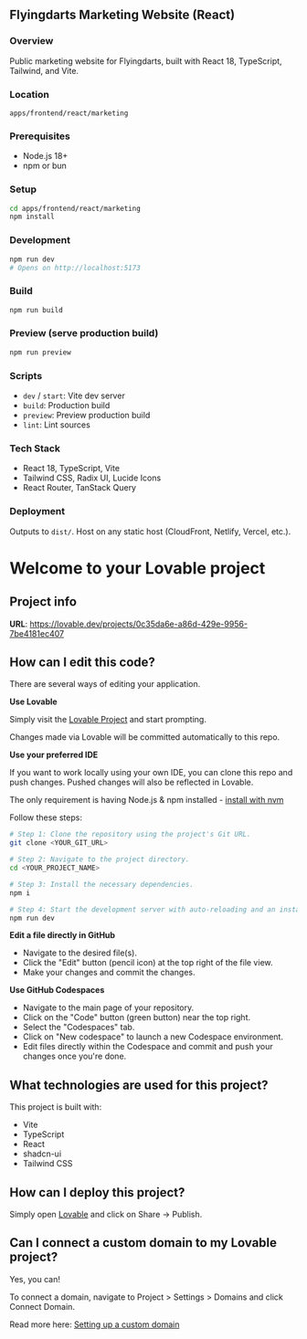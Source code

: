 ## Flyingdarts Marketing Website (React)

### Overview

Public marketing website for Flyingdarts, built with React 18, TypeScript, Tailwind, and Vite.

### Location

`apps/frontend/react/marketing`

### Prerequisites

- Node.js 18+
- npm or bun

### Setup

```bash
cd apps/frontend/react/marketing
npm install
```

### Development

```bash
npm run dev
# Opens on http://localhost:5173
```

### Build

```bash
npm run build
```

### Preview (serve production build)

```bash
npm run preview
```

### Scripts

- `dev` / `start`: Vite dev server
- `build`: Production build
- `preview`: Preview production build
- `lint`: Lint sources

### Tech Stack

- React 18, TypeScript, Vite
- Tailwind CSS, Radix UI, Lucide Icons
- React Router, TanStack Query

### Deployment

Outputs to `dist/`. Host on any static host (CloudFront, Netlify, Vercel, etc.).

# Welcome to your Lovable project

## Project info

**URL**: <https://lovable.dev/projects/0c35da6e-a86d-429e-9956-7be4181ec407>

## How can I edit this code?

There are several ways of editing your application.

**Use Lovable**

Simply visit the [Lovable Project](https://lovable.dev/projects/0c35da6e-a86d-429e-9956-7be4181ec407) and start prompting.

Changes made via Lovable will be committed automatically to this repo.

**Use your preferred IDE**

If you want to work locally using your own IDE, you can clone this repo and push changes. Pushed changes will also be reflected in Lovable.

The only requirement is having Node.js & npm installed - [install with nvm](https://github.com/nvm-sh/nvm#installing-and-updating)

Follow these steps:

```sh
# Step 1: Clone the repository using the project's Git URL.
git clone <YOUR_GIT_URL>

# Step 2: Navigate to the project directory.
cd <YOUR_PROJECT_NAME>

# Step 3: Install the necessary dependencies.
npm i

# Step 4: Start the development server with auto-reloading and an instant preview.
npm run dev
```

**Edit a file directly in GitHub**

- Navigate to the desired file(s).
- Click the "Edit" button (pencil icon) at the top right of the file view.
- Make your changes and commit the changes.

**Use GitHub Codespaces**

- Navigate to the main page of your repository.
- Click on the "Code" button (green button) near the top right.
- Select the "Codespaces" tab.
- Click on "New codespace" to launch a new Codespace environment.
- Edit files directly within the Codespace and commit and push your changes once you're done.

## What technologies are used for this project?

This project is built with:

- Vite
- TypeScript
- React
- shadcn-ui
- Tailwind CSS

## How can I deploy this project?

Simply open [Lovable](https://lovable.dev/projects/0c35da6e-a86d-429e-9956-7be4181ec407) and click on Share -> Publish.

## Can I connect a custom domain to my Lovable project?

Yes, you can!

To connect a domain, navigate to Project > Settings > Domains and click Connect Domain.

Read more here: [Setting up a custom domain](https://docs.lovable.dev/tips-tricks/custom-domain#step-by-step-guide)
